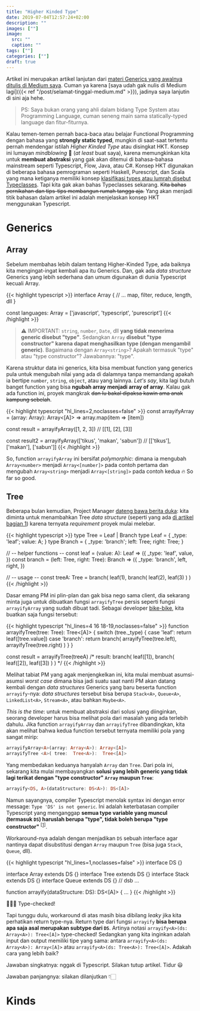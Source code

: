 ```yaml
---
title: "Higher Kinded Type"
date: 2019-07-04T12:57:24+02:00
description: ""
images: [""]
image:
  src: ""
  caption: ""
tags: [""]
categories: [""]
draft: true
---
```


Artikel ini merupakan artikel lanjutan dari [materi Generics yang awalnya ditulis di Medium saya](https://medium.com/codewey/kuy-ngobrol-dikit-soal-generics-4a05f60d5be1). Cuman ya karena [saya udah gak nulis di Medium lagi]({{< ref "/post/selamat-tinggal-medium.md" >}}), jadinya saya lanjutin di sini aja hehe.

> PS: Saya bukan orang yang ahli dalam bidang Type System atau Programming Language, cuman seneng main sama statically-typed language dan fitur-fiturnya.

Kalau temen-temen pernah baca-baca atau belajar Functional Programming dengan bahasa yang **strongly static typed**, mungkin di saat-saat tertentu pernah mendengar istilah _Higher Kinded Type_ atau disingkat HKT. Konsep ini lumayan _mindblowing_ 🤯 (_at least_ buat saya), karena memungkinkan kita untuk **membuat abstraksi** yang gak akan ditemui di bahasa-bahasa mainstream seperti Typescript, Flow, Java, atau C#. Konsep HKT digunakan di beberapa bahasa pemrograman seperti Haskell, Purescript, dan Scala yang mana ketiganya memiliki konsep [klasifikasi types atau lumrah disebut Typeclasses](https://en.wikipedia.org/wiki/Type_class). Tapi kita gak akan bahas Typeclasses sekarang. ~~Kita bahas pernikahan dan tips-tips membangun rumah tangga aja.~~ Yang akan menjadi titik bahasan dalam artikel ini adalah menjelaskan konsep HKT menggunakan Typescript.

# Generics
## Array
Sebelum membahas lebih dalam tentang Higher-Kinded Type, ada baiknya kita mengingat-ingat kembali apa itu Generics. Dan, gak ada _data structure_ Generics yang lebih sederhana dan umum digunakan di dunia Typescript kecuali Array.

{{< highlight typescript >}}
interface Array<T> {
  // ... map, filter, reduce, length, dll
}

const languages: Array<string> = ['javascript', 'typescript', 'purescript']
{{< /highlight >}}

> <a name="intermezzo"></a> ⚠️ IMPORTANT: `string`, `number`, `Date`, dll **yang tidak menerima generic disebut "type"**. Sedangkan `Array` **disebut "type constructor" karena dapat menghasilkan type (dengan mengambil generic)**. Bagaimana dengan `Array<string>`? Apakah termasuk "type" atau "type constructor"? Jawabannya: "type".

Karena struktur data ini generics, kita bisa membuat function yang generics pula untuk mengubah nilai yang ada di dalamnya tanpa memandang apakah ia bertipe `number`, `string`, `object`, atau yang lainnya. _Let's say_, kita lagi butuh banget function yang bisa **ngubah array menjadi array of array**. Kalau gak ada function ini, proyek mangkrak ~~dan lu bakal dipaksa kawin ama anak kampung sebelah~~.

{{< highlight typescript "hl_lines=2,noclasses=false" >}}
const arrayifyArray = <A>(array: Array<A>): Array<[A]> =>
  array.map(item => [item])

const result = arrayifyArray([1, 2, 3])
// [[1], [2], [3]]

const result2 = arrayifyArray(['tikus', 'makan', 'sabun'])
// [['tikus'], ['makan'], ['sabun']]
{{< /highlight >}}

So, function `arrayifyArray` ini bersifat _polymorphic_: dimana ia mengubah `Array<number>` menjadi `Array<[number]>` pada contoh pertama dan mengubah `Array<string>` menjadi `Array<[string]>` pada contoh kedua 🔥 So far so good.

## Tree
Beberapa bulan kemudian, Project Manager [dateng bawa berita duka](https://www.instagram.com/p/Bk4m_FrB0pR/): kita diminta untuk menambahkan Tree _data structure_ (seperti yang ada [di artikel bagian 1](https://medium.com/codewey/kuy-ngobrol-dikit-soal-generics-4a05f60d5be1)) karena ternyata _requirement_ proyek mulai melebar.

{{< highlight typescript >}}
type Tree<A> = Leaf<A> | Branch<A>
type Leaf<A> = {
  _type: 'leaf';
  value: A;
}
type Branch<A> = {
  _type: 'branch';
  left: Tree<A>;
  right: Tree<A>;
}

// -- helper functions --
const leaf = <A>(value: A): Leaf<A> => ({
  _type: 'leaf',
  value,
})
const branch = <A>(left: Tree<A>, right: Tree<A>): Branch<A> => ({
  _type: 'branch',
  left,
  right,
})

// -- usage --
const treeA: Tree<number> = branch(
  leaf(1),
  branch(
    leaf(2),
    leaf(3)
  )
)
{{< /highlight >}}

Dasar emang PM ini plin-plan dan gak bisa nego sama client, dia sekarang minta juga untuk dibuatkan fungsi `arrayifyTree` persis seperti fungsi `arrayifyArray` yang sudah dibuat tadi. Sebagai developer [bike-bike](https://www.instagram.com/p/BvOSn0pD0A5/), kita buatkan saja fungsi tersebut:

{{< highlight typescript "hl_lines=4 16 18-19,noclasses=false" >}}
function arrayifyTree<A>(tree: Tree<A>): Tree<[A]> {
  switch (tree._type) {
    case 'leaf':
      return leaf([tree.value])
    case 'branch':
      return branch(
        arrayifyTree(tree.left),
        arrayifyTree(tree.right)
      )
  }
}

const result = arrayifyTree(treeA)
/* result:
branch(
  leaf([1]),
  branch(
    leaf([2]),
    leaf([3])
  )
)
*/
{{< /highlight >}}

Melihat tabiat PM yang agak menjengkelkan ini, kita mulai membuat asumsi-asumsi _worst case_ dimana bisa jadi suatu saat nanti PM akan datang kembali dengan _data structures_ Generics yang baru beserta function `arrayify`-nya: _data structures_ tersebut bisa berupa `Stack<A>`, `Queue<A>`, `LinkedList<A>`, `Stream<A>`, atau bahkan `Maybe<A>`.

_This is the time_: untuk membuat abstraksi dari solusi yang diinginkan, seorang developer harus bisa melihat pola dari masalah yang ada terlebih dahulu. Jika function `arrayifyArray` dan `arrayifyTree` dibandingkan, kita akan melihat bahwa kedua function tersebut ternyata memiliki pola yang sangat mirip:

```hs
arrayifyArray<A>(array: Array<A>): Array<[A]>
arrayifyTree <A>( tree:  Tree<A>):  Tree<[A]>
```

Yang membedakan keduanya hanyalah `Array` dan `Tree`. Dari pola ini, sekarang kita mulai membayangkan **solusi yang lebih generic yang tidak lagi terikat dengan "type constructor" `Array` maupun `Tree`**:

```hs
arrayify<DS, A>(dataStructure: DS<A>): DS<[A]>
```

Namun sayangnya, compiler Typescript menolak syntax ini dengan error message: `Type 'DS' is not generic`. Ini adalah keterbatasan compiler Typescript yang menganggap **semua type variable yang muncul (termasuk `DS`) haruslah berupa "type", tidak boleh berupa "type constructor"** <sup>[[1](#intermezzo)]</sup>.

Workaround-nya adalah dengan menjadikan `DS` sebuah interface agar nantinya dapat disubstitusi dengan `Array` maupun `Tree` (bisa juga `Stack`, `Queue`, dll).

{{< highlight typescript "hl_lines=1,noclasses=false" >}}
interface DS<A> {}

interface Array<A> extends DS<A> {}
interface Tree<A> extends DS<A> {}
interface Stack<A> extends DS<A> {}
interface Queue<A> extends DS<A> {}
// dsb ...

function arrayify<A>(dataStructure: DS<A>): DS<[A]> { ... }
{{< /highlight >}}

🎉🎉🎉 Type-checked!

Tapi tunggu dulu, workaround di atas masih bisa dibilang _leaky_ jika kita perhatikan return type-nya. Return type dari fungsi `arrayify` **bisa berupa apa saja asal merupakan subtype dari `DS`**. Artinya notasi `arrayify<A>(ds: Array<A>): Tree<[A]>` type-checked! Sedangkan yang kita inginkan adalah input dan output memiliki tipe yang sama: antara `arrayify<A>(ds: Array<A>): Array<[A]>` atau `arrayify<A>(ds: Tree<A>): Tree<[A]>`. Adakah cara yang lebih baik?

Jawaban singkatnya: nggak di Typescript. Silakan tutup artikel. Tidur 😃

Jawaban panjangnya: silakan dilanjutkan 👇🏻

# Kinds
